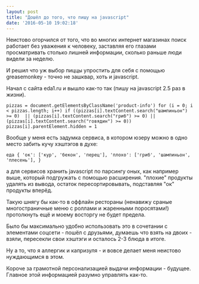 ```yaml
---
layout: post
title: "Дошёл до того, что пишу на javascript"
date: '2016-05-10 19:02:18'
---
```


Неистово огорчился от того, что во многих интернет магазинах поиск работает без уважения к человеку, заставляя его глазами просматривать столько лишней информации, сколько раньше люди видели за неделю.

И решил что уж выбор пиццы упростить для себя с помощью greasemonkey - точно не зашквар, хоть и javascript.

Начал с сайта eda1.ru и вышло как-то так (пишу на javascript 2.5 раз в жизни).

`pizzas = document.getElementsByClassName('product-info')
 for (i = 0; i < pizzas.length; i++)
    if ((pizzas[i].textContent.search("шампиньон") >= 0) 
     || (pizzas[i].textContent.search("гриб") >= 0)
     || (pizzas[i].textContent.search("говядин") >= 0))
        pizzas[i].parentElement.hidden = 1
`

Вообще у меня есть задумка сервиса, в котором юзеру можно в одно место забить кучу хэштэгов в духе:

`еда {
   'ок': ['кур', 'бекон', 'перец'],
   'плохо': ['гриб', 'шампиньон', 'плесень'],
 }`

а для сервисов хранить javascript по парсингу оных, как например выше, который подгружать с помощью расширения. "плохие" продукты удалять из вывода, остаток пересортировывать, подставляя "ок" продукты вперёд.

Такую шнягу бы как-то в оффлайн рестораны (ненавижу сраные многостраничные меню с роллами и жаренными поросятами!) протолкнуть ещё и моему восторгу не будет предела.

Было бы максимально удобно использовать это в сочетании с элементами соцсети - пошёл с друзьями, думаешь что взять на двоих - взяли, пересекли свои хэштэги и осталось 2-3 блюда в итоге.

Ну а то, что я аллергик и капризуля - и вовсе делает меня неистово нуждающимся в этом.

Короче за грамотной персонализацией выдачи информации - будущее. Главное этой информацией разумно управлять как-то.